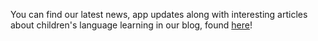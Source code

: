 You can find our latest news, app updates along with interesting articles about children's language learning in our blog, found [here](https://studycat.com/blog/)!

